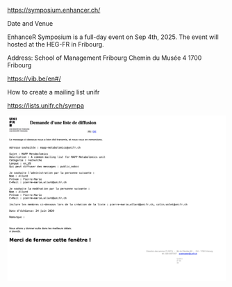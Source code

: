 

https://symposium.enhancer.ch/


Date and Venue

EnhanceR Symposium is a full-day event on Sep 4th, 2025. The event will hosted at the HEG-FR in Fribourg.

Address:
School of Management Fribourg
Chemin du Musée 4
1700 Fribourg 


https://vib.be/en#/

How to create a mailing list unifr 

https://lists.unifr.ch/sympa


![](/assets/images/2025-06-24-14-09-53.png)